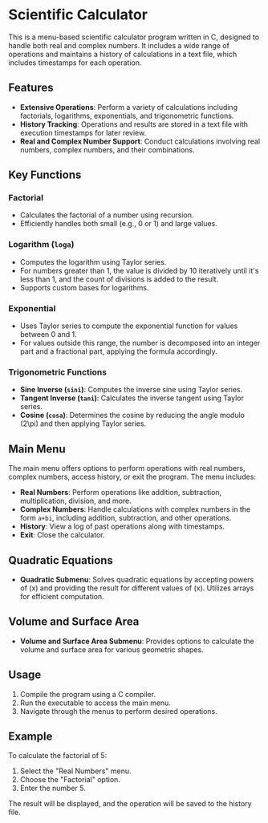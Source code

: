 # Scientific Calculator

This is a menu-based scientific calculator program written in C, designed to handle both real and complex numbers. It includes a wide range of operations and maintains a history of calculations in a text file, which includes timestamps for each operation.

## Features

- **Extensive Operations**: Perform a variety of calculations including factorials, logarithms, exponentials, and trigonometric functions.
- **History Tracking**: Operations and results are stored in a text file with execution timestamps for later review.
- **Real and Complex Number Support**: Conduct calculations involving real numbers, complex numbers, and their combinations.

## Key Functions

### Factorial
- Calculates the factorial of a number using recursion.
- Efficiently handles both small (e.g., 0 or 1) and large values.

### Logarithm (`loga`)
- Computes the logarithm using Taylor series.
- For numbers greater than 1, the value is divided by 10 iteratively until it's less than 1, and the count of divisions is added to the result.
- Supports custom bases for logarithms.

### Exponential
- Uses Taylor series to compute the exponential function for values between 0 and 1.
- For values outside this range, the number is decomposed into an integer part and a fractional part, applying the formula accordingly.

### Trigonometric Functions
- **Sine Inverse (`sini`)**: Computes the inverse sine using Taylor series.
- **Tangent Inverse (`tani`)**: Calculates the inverse tangent using Taylor series.
- **Cosine (`cosa`)**: Determines the cosine by reducing the angle modulo \(2\pi\) and then applying Taylor series.

## Main Menu

The main menu offers options to perform operations with real numbers, complex numbers, access history, or exit the program. The menu includes:

- **Real Numbers**: Perform operations like addition, subtraction, multiplication, division, and more.
- **Complex Numbers**: Handle calculations with complex numbers in the form `a+bi`, including addition, subtraction, and other operations.
- **History**: View a log of past operations along with timestamps.
- **Exit**: Close the calculator.

## Quadratic Equations

- **Quadratic Submenu**: Solves quadratic equations by accepting powers of \(x\) and providing the result for different values of \(x\). Utilizes arrays for efficient computation.

## Volume and Surface Area

- **Volume and Surface Area Submenu**: Provides options to calculate the volume and surface area for various geometric shapes.

## Usage

1. Compile the program using a C compiler.
2. Run the executable to access the main menu.
3. Navigate through the menus to perform desired operations.

## Example

To calculate the factorial of 5:

1. Select the "Real Numbers" menu.
2. Choose the "Factorial" option.
3. Enter the number 5.

The result will be displayed, and the operation will be saved to the history file.

